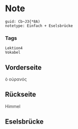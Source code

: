 # Note
```
guid: Cb~J3{*8A)
notetype: Einfach + Eselsbrücke
```

### Tags
```
Lektion4
Vokabel
```

## Vorderseite
<span style="color: rgb(62, 62, 62);">ὁ οὐρανός</span>

## Rückseite
<span style="color: rgb(62, 62, 62);">Himmel</span>

## Eselsbrücke

